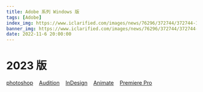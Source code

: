 ```yaml
---
title: Adobe 系列 Windows 版
tags: [Adobe]
index_img: https://www.iclarified.com/images/news/76296/372744/372744-1280.jpg
banner_img: https://www.iclarified.com/images/news/76296/372744/372744-1280.jpg
date: 2022-11-6 20:00:00
---
```

# 2023 版
<a class="btn" href="https://pan.baidu.com/s/1H_Qbl9sfR_qWRUihqp65og?pwd=xjtx">photoshop</a>  &nbsp;&nbsp;  <a class="btn" href="https://pan.baidu.com/s/1KWE9PqtV932mGmdI0R1cUQ?pwd=xjtx">Audition</a>  &nbsp;&nbsp;  <a class="btn" href="https://pan.baidu.com/s/1eJSBzLmbUzYocPY6ZPzNbA?pwd=xjtx">InDesign</a>  &nbsp;&nbsp;  <a class="btn" href="https://pan.baidu.com/s/1V6jlBwqbbudZipbK8vtXXw?pwd=xjtx">Animate</a>  &nbsp;&nbsp;  <a class="btn" href="https://pan.baidu.com/s/19xbpb_GgUgwqjGI3v_hSUQ?pwd=xjtx">Premiere Pro</a>
